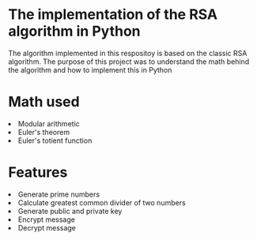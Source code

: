 # The implementation of the RSA algorithm in Python
The algorithm implemented in this respositoy is based on the classic RSA algorithm. The purpose of this project was to understand the math behind the algorithm and how to implement this in Python

# Math used
<li>Modular arithmetic</li>
<li>Euler's theorem</li>
<li>Euler's totient function</li>

# Features
<li>Generate prime numbers</li>
<li>Calculate greatest common divider of two numbers</li>
<li>Generate public and private key</li>
<li>Encrypt message</li>
<li>Decrypt message</li>
